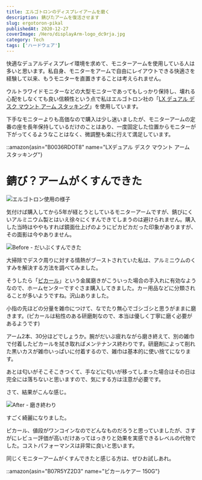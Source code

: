 ```yaml
---
title: エルゴトロンのディスプレイアームを磨く
description: 錆びたアームを復活させます
slug: ergotoron-pikal
publishedAt: 2020-12-27
coverImage: /Hero/displayArm-logo_dc9rja.jpg
category: Tech
tags: ['ハードウェア']
---
```


快適なデュアルディスプレイ環境を求めて、モニターアームを使用している人は多いと思います。私自身、モニターをアームで自由にレイアウトできる快適さを経験して以来、もうモニターを直置きすることは考えられません。

ウルトラワイドモニターなどの大型モニターであってもしっかり保持し、壊れる心配をしなくても良い信頼性という点で私はエルゴトロン社の「[LX デュアル デスク マウント アーム スタッキング](https://amzn.to/3mSkHfM)」を使用しています。

下手なモニターよりも高価なので購入は少し迷いましたが、モニターアームの定番の座を長年保持しているだけのことはあり、一度固定した位置からモニターが下がってくるようなことはなく、微調整も楽に行えて満足しています。

::amazon{asin="B0036RDOT8" name="LXデュアル デスク マウント アーム スタッキング"}

# 錆び？アームがくすんできた

![エルゴトロン使用の様子](/Tech/displayArm-view_w7xf1w.jpg)

気付けば購入してから5年が経とうとしているモニターアームですが、錆びにくいアルミニウム製とはいえ徐々にくすんできてしまうのは避けられません。購入した当時はややもすれば鏡面仕上げのようにピカピカだった印象がありますが、その面影は今やありません。

![Before - だいぶくすんできた](/Tech/displayArm-before_bbfisw.jpg)

大掃除でデスク周りに対する情熱がブーストされていた私は、アルミニウムのくすみを解決する方法を調べてみました。

そうしたら「[ピカール](https://www.amazon.co.jp/gp/product/B07R5YZ2D3/?tag=d6l0g03-22)」という金属磨きがこういった場合の手入れに有効なようなので、ホームセンターですぐさま購入してきました。カー用品などに分類されることが多いようですね。沢山ありました。

小指の先ほどの分量を雑巾につけて、なでたり無心でゴシゴシと思うがままに磨きます。(ピカールは粘性のある研磨剤なので、本当は優しく丁寧に磨く必要があるようです)

アーム2本、30分ほどでしょうか。腕がだいぶ疲れながら磨き終えて、別の雑巾で付着したピカールを拭き取ればメンテナンス終わりです。研磨剤によって削れた黒いカスが雑巾いっぱいに付着するので、雑巾は基本的に使い捨てになります。

あとは匂いがそこそこきつくて、手などに匂いが移ってしまった場合はその日は完全には落ちないと思いますので、気にする方は注意が必要です。

さて、結果がこんな感じ。

![After - 磨き終わり](/Tech/displayArm-after_bhjumf.jpg)

すごく綺麗になりました。

ピカール、値段がワンコインなのでどんなものだろうと思っていましたが、さすがにレビュー評価が高いだけあってはっきりと効果を実感できるレベルの代物でした。コストパフォーマンスは非常に良いと思います。

同じくモニターアームがくすんできたと感じる方は、ぜひお試しあれ。

::amazon{asin="B07R5YZ2D3" name="ピカールケアー 150G"}
